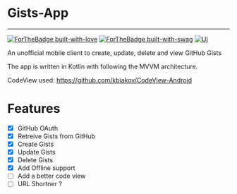 # Gists-App

---
[![ForTheBadge built-with-love](http://ForTheBadge.com/images/badges/built-with-love.svg)](https://GitHub.com/rithikjain/)
[![ForTheBadge built-with-swag](http://ForTheBadge.com/images/badges/built-with-swag.svg)](https://GitHub.com/rithikjain/)
[![UI ](https://img.shields.io/badge/Backend-Link%20to%20DOCS-orange?style=flat-square&logo=appveyor)](https://documenter.getpostman.com/view/10198604/SzYXWzH8?version=latest)

An unofficial mobile client to create, update, delete and view GitHub Gists

The app is written in Kotlin with following the MVVM architecture.

CodeView used: https://github.com/kbiakov/CodeView-Android

# Features
- [x] GitHub OAuth
- [x] Retreive Gists from GitHub
- [x] Create Gists
- [x] Update Gists
- [x] Delete Gists
- [X] Add Offline support
- [ ] Add a better code view
- [ ] URL Shortner ?
